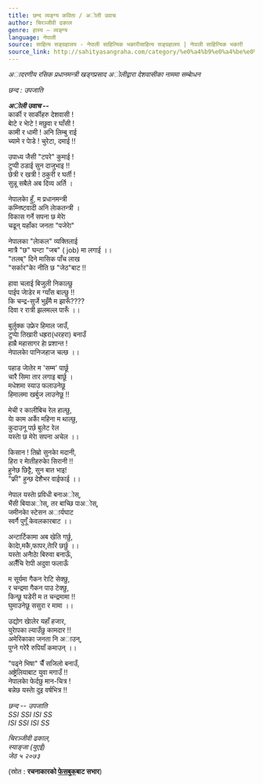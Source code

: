 ```yaml
---
title: छन्द व्यङ्ग्य कविता / अाेली उवाच
author: चिरञ्जीवी ढकाल
genre: हास्य – व्यङ्ग्य
language: नेपाली
source: साहित्य सङ्ग्रहालय - नेपाली साहित्यिक भकारीसाहित्य सङ्ग्रहालय | नेपाली साहित्यिक भकारी
source_link: http://sahityasangraha.com/category/%e0%a4%b9%e0%a4%be%e0%a4%b8%e0%a5%8d%e0%a4%af-%e0%a4%b5%e0%a5%8d%e0%a4%af%e0%a4%99%e0%a5%8d%e0%a4%97%e0%a5%8d%e0%a4%af/
---
```


*अादरणीय रसिक प्रधानमन्त्री खड्गप्रसाद अाेलीद्वारा देशवासीका नाममा सम्बाेधन*

*छन्द : उपजाति*

***अाेली उवाच --***  
कार्की र सार्कीहरु देशवासी !  
बाेटे र भाेटे ! मछुवा र घाँसी !  
कामी र धामी ! अनि लिम्बु राई  
च्यामे र पाेडे ! चुरेटा, दमाई !!

उपाध्य जैसी "टपरे" कुमाई !  
टुप्पी ठडाई सुन दाजुभाइ !!  
छेत्री र खत्री ! ठकुरी र घर्ती !  
सुन्नू सबैले अब दिव्य अर्ति ।

नेपालकाे हुँ, म प्रधानमन्त्री  
कम्निष्टवादी अनि लाेकतन्त्री ।  
विकास गर्ने सपना छ मेराे  
चढून् यहाँका जनता "पजेराे"

नेपालका "लाेकल" व्यक्तिलाई  
मात्रै "छ" घन्टा "जब" ( job) मा लगाई ।।  
"तलब्" दिने मासिक पाँच लाख  
"सर्कार"काे नीति छ "जेठ"बाट !!

हावा चलाई बिजुली निकाल्छु  
पाईप जाेडेर म ग्याँस बाल्छु !!  
कि चन्द्र-सुर्जे भुइँमै म झारूँ????  
दिवा र रात्री झलमल्ल पारूँ ।।

बुर्लुक्क उफ्रेर हिमाल जाउँ,  
टुप्पाे तिखारी धह्ररा(धरहरा) बनाउँ  
हाम्रै महासागर हाे प्रशान्त !  
नेपालकाे पानिजहाज चल्छ ।।

पहाड जाेतेर म 'सम्म' पार्छू  
चारै सिमा तार लगाइ बार्छू ।  
मधेशमा स्याउ फलाउनेछू  
हिमालमा खर्बुज लाउनेछू !!

मेची र कालीबिच रेल हाल्छु,  
याे काम अर्काे महिना म थाल्छु,  
कुदाउनू पर्छ बुलेट रेल  
यस्ताे छ मेराे सपना अचेल ।।

किसान ! तिम्रो सुनकाे मदानी,  
हिरा र माेतीहरुकाे सिरानी !!  
हुनेछ छिट्टै, सुन बात भाइ!  
"फ्री" हुन्छ देशैभर वाईफाई ।।

नेपाल यस्ताे प्रविधी बनाअाेस्,  
भैंसी बियाअाेस्, तर बाच्छि पाअाेस्,  
जमीनकाे स्टेसन अार्यघाट  
स्वर्गै पुगूँ केवलकारबाट ।।

अन्टार्टिकामा अब खेति गर्छु,  
काेदाे,मकै,फापर,ताेरि छर्छु ।।  
यस्ताे अनाैठाे बिरुवा बनाऊँ,  
अलैँचि राेपी अदुवा फलाऊँ

म सूर्यमा गैकन राेटि सेक्छु,  
र चन्द्रमा गैकन पाउ टेक्छु,  
किन्छू घडेरी म त चन्द्रमामा !!  
घुमाउनेछू ससुरा र मामा ।।

उद्योग खाेलेर यहाँ हजार,  
युराेपका ल्याउँछु कामदार !!  
अमेरिकाका जनता नि अाउन्,  
पुग्ने गरेरै रुपियाँ कमाउन् ।।

"पढ्ने भिषा" चैँ सजिलो बनाउँ,  
अष्ट्रेलियाबाट युवा मगाउँ !!  
नेपालकाे फेर्दछु मान-चित्र !  
बन्नेछ यस्ताे दुइ वर्षभित्र !!

*छन्द -- उपजाति  
SSI SSI ISI SS  
ISI SSI ISI SS*

*चिरञ्जीवी ढकाल,  
स्याङ्जा (युएई)  
जेठ ५ २०७३*

(स्रोत : **रचनाकारको [फेसबुक](https://www.facebook.com/chiranjivi.dhakal.5)बाट सभार**)
